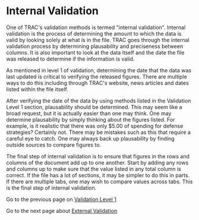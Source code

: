 # Internal Validation
One of TRAC's validation methods is termed "internal validation". Internal validation is the process of determining the amount to which the data is valid by looking solely at what is in the file. TRAC goes through the internal validation process by determining plausability and preciseness between columns. It is also important to look at the data itself and the date the file was released to determine if the information is valid.

As mentioned in level 1 of validation, determining the date that the data was last updated is critical to verifying the released figures. There are multiple ways to do this including through TRAC's website, news articles and dates listed within the file itself.

After verifying the date of the data by using methods listed in the Validation Level 1 section, plausability should be determined. This may seem like a broad request, but it is actually easier than one may think. One may determine plausability by simply thinking about the figures listed. For example, is it realistic that there was only $5.00 of spending for defense strategies? Certainly not. There may be mistakes such as this that require a careful eye to catch. One may always back up plausability by finding outside sources to compare figures to. 

The final step of internal validation is to ensure that figures in the rows and columns of the document add up to one another. Start by adding any rows and columns up to make sure that the value listed in any total column is correct. If the file has a lot of sections, it may be simpler to do this in parts. If there are multiple tabs, one may wish to compare values across tabs. This is the final step of internal validation.

Go to the previous page on [Validation Level 1](Validation_Level_1.md)

Go to the next page about [External Validation](External_Validation%20.md)
